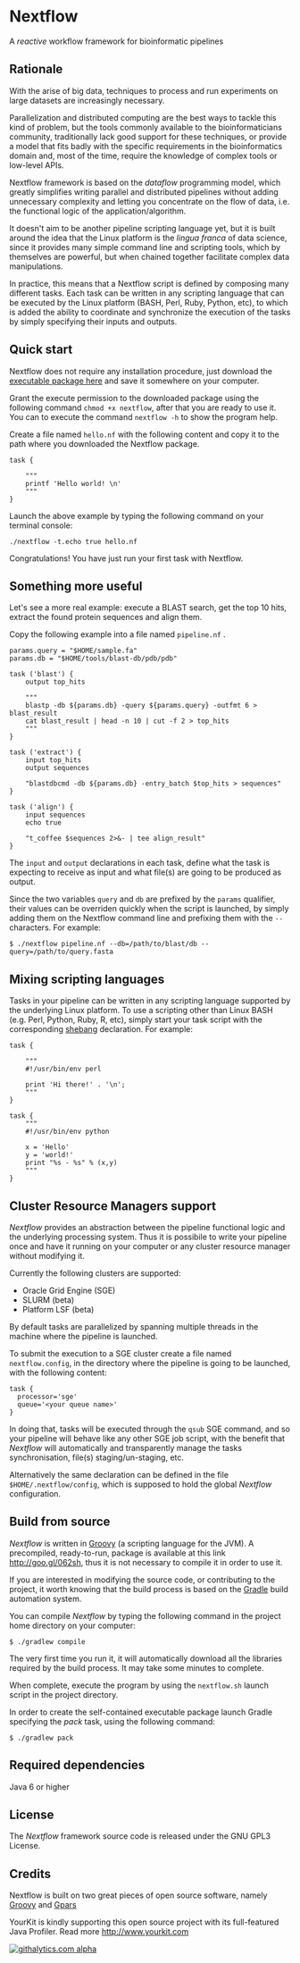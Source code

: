 Nextflow
========

A *reactive* workflow framework for bioinformatic pipelines

Rationale
---------

With the arise of big data, techniques to process and run experiments on large datasets are increasingly necessary.

Parallelization and distributed computing are the best ways to tackle this kind of problem, but the tools commonly available
to the bioinformaticians community, traditionally lack good support for these techniques, or provide a model that fits
badly with the specific requirements in the bioinformatics domain and, most of the time, require the knowledge
of complex tools or low-level APIs.

Nextflow framework is based on the *dataflow* programming model, which greatly simplifies writing parallel and distributed pipelines
without adding unnecessary complexity and letting you concentrate on the flow of data, i.e. the functional logic of the application/algorithm.

It doesn't aim to be another pipeline scripting language yet, but it is built around the idea that the Linux platform 
is the *lingua franca* of data science, since it provides many simple command line and scripting tools, which by themselves 
are powerful, but when chained together facilitate complex data manipulations. 

In practice, this means that a Nextflow script is defined by composing  many different tasks. 
Each task can be written in any scripting language that can be executed by the Linux platform (BASH, Perl, Ruby, Python, etc), 
to which is added the ability to coordinate and synchronize the execution of the tasks by simply specifying their inputs and outputs.   

Quick start
-----------

Nextflow does not require any installation procedure, just download the <a href="http://goo.gl/062sh" target='_blank'>executable package here</a> and
save it somewhere on your computer.

Grant the execute permission to the downloaded package using the following command `chmod +x nextflow`, after that you are ready to use it.
You can to execute the command `nextflow -h` to show the program help.

Create a file named `hello.nf` with the following content and copy it
to the path where you downloaded the Nextflow package.

    task {
    
        """
        printf 'Hello world! \n'
        """
    }



Launch the above example by typing the following command on your terminal console:

    ./nextflow -t.echo true hello.nf


Congratulations! You have just run your first task with Nextflow.


Something more useful
---------------------

Let's see a more real example: execute a BLAST search, get the top 10 hits, extract the found protein sequences and align them.

Copy the following example into a file named `pipeline.nf` .


    params.query = "$HOME/sample.fa"
    params.db = "$HOME/tools/blast-db/pdb/pdb"

    task ('blast') {
        output top_hits

        """
        blastp -db ${params.db} -query ${params.query} -outfmt 6 > blast_result
        cat blast_result | head -n 10 | cut -f 2 > top_hits
        """
    }

    task ('extract') {
        input top_hits
        output sequences

        "blastdbcmd -db ${params.db} -entry_batch $top_hits > sequences"
    }

    task ('align') {
        input sequences
        echo true

        "t_coffee $sequences 2>&- | tee align_result"
    }


The `input` and `output` declarations in each task, define what the task is expecting to receive as input and what file(s)
are going to be produced as output.

Since the two variables `query` and `db` are prefixed by the `params` qualifier, their values can be overriden quickly
when the script is launched, by simply adding them on the Nextflow command line and prefixing them with the `--` characters.
For example:

    $ ./nextflow pipeline.nf --db=/path/to/blast/db --query=/path/to/query.fasta


Mixing scripting languages
--------------------------

Tasks in your pipeline can be written in any scripting language supported by the underlying Linux platform. To use a scripting
other than Linux BASH (e.g. Perl, Python, Ruby, R, etc), simply start your task script with the corresponding
<a href='http://en.wikipedia.org/wiki/Shebang_(Unix)' target='_bank'>shebang</a> declaration. For example:

    task {

        """
        #!/usr/bin/env perl

        print 'Hi there!' . '\n';
        """
    }

    task {
        """
        #!/usr/bin/env python

        x = 'Hello'
        y = 'world!'
        print "%s - %s" % (x,y)
        """
    }


Cluster Resource Managers support
---------------------------------

*Nextflow* provides an abstraction between the pipeline functional logic and the underlying processing system. 
Thus it is possibile to write your pipeline once and have it running on your computer or any cluster resource 
manager without modifying it. 

Currently the following clusters are supported: 
  
  + Oracle Grid Engine (SGE)
  + SLURM (beta)
  + Platform LSF (beta)


By default tasks are parallelized by spanning multiple threads in the machine where the pipeline is launched. 

To submit the execution to a SGE cluster create a file named `nextflow.config`, in the directory
where the pipeline is going to be launched, with the following content: 

    task {
      processor='sge'
      queue='<your queue name>'
    }

In doing that, tasks will be executed through the `qsub` SGE command, and so your pipeline will behave like any 
other SGE job script, with the benefit that *Nextflow* will automatically and transparently manage the tasks 
synchronisation, file(s) staging/un-staging, etc.  

Alternatively the same declaration can be defined in the file `$HOME/.nextflow/config`, which is supposed to hold 
the global *Nextflow* configuration.


Build from source
-----------------

*Nextflow* is written in [Groovy](groovy.codehaus.org) (a scripting language for the JVM). A precompiled, ready-to-run, 
package is available at this link http://goo.gl/062sh, thus it is not necessary to compile it in order to use it. 

If you are interested in modifying the source code, or contributing to the project, it worth knowing that 
the build process is based on the [Gradle](http://www.gradle.org/) build automation system. 

You can compile *Nextflow* by typing the following command in the project home directory on your computer:

    $ ./gradlew compile

The very first time you run it, it will automatically download all the libraries required by the build process. 
It may take some minutes to complete.

When complete, execute the program by using the `nextflow.sh` launch script in the project directory.

In order to create the self-contained executable package launch Gradle specifying the *pack* task, using the following command:

    $ ./gradlew pack


Required dependencies
---------------------

Java 6 or higher


License
-------

The *Nextflow* framework source code is released under the GNU GPL3 License.


Credits
-------

Nextflow is built on two great pieces of open source software, namely <a href='http://groovy.codehaus.org' target='_blank'>Groovy</a>
and <a href='http://www.gpars.org/' target='_blank'>Gpars</a>

YourKit is kindly supporting this open source project with its full-featured Java Profiler.
Read more http://www.yourkit.com

[![githalytics.com alpha](https://cruel-carlota.pagodabox.com/d102686dfa0eec991524739bacd362e8 "githalytics.com")](http://githalytics.com/paoloditommaso/nextflow)
